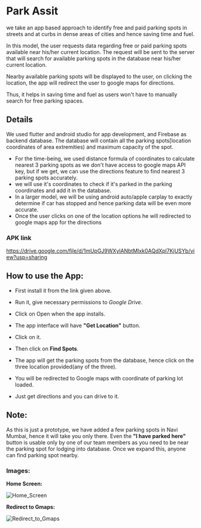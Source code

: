 # Park Assit

we take an app based approach to identify free 
and paid parking spots in streets and at curbs in dense areas of 
cities and hence saving time and fuel.


In this model, the user requests data regarding free or
paid parking spots available near his/her current location. The request will be sent to the
server that will search for available parking spots in
the database near his/her current location.

Nearby available parking spots will be displayed to the user, on clicking the location, the app will redirect the user to google maps for directions.

Thus, it helps in saving time and fuel as users won't have to manually search for free parking spaces.


## Details

We used flutter and android studio for app development, and Firebase as backend database.
The database will contain all the parking spots[location coordinates of area extremities) and maximum capacity of the spot.

* For the time-being, we used distance formula of coordinates to calculate nearest 3 parking spots as we don't have access to google maps API key, but if we get, we can use the directions feature to find nearest 3 parking spots accurately.
* we will use it's coordinates to check if it's parked in the parking coordinates and add it in the database.
* In a larger model, we will be using android auto/apple carplay to exactly determine if car has stopped and hence parking data will be even more accurate.
* Once the user clicks on one of the location options he will redirected to google maps app for the directions
 
### APK link
https://drive.google.com/file/d/1mUpGJ9WXylANbtMlxk0AQdXpl7KjUSYb/view?usp=sharing


## How to use the App:
* First install it from the link given above.
* Run it, give necessary permissions to *Google Drive*.



* Click on Open when the app installs.
* The app interface will have **"Get Location"** button.
* Click on it.
* Then click on **Find Spots**.
* The app will get the parking spots from the database, hence click on the three location provided(any of the three).
* You will be redirected to Google maps with coordinate of parking lot loaded.
* Just get directions and you can drive to it.

## Note:
As this is just a prototype, we have added a few parking spots in Navi Mumbai, hence it will take you only there.
Even the **"I have parked here"** button is usable only by one of our team members as you need to be near the parking spot for lodging into database.
Once we expand this, anyone can find parking spot nearby.

### Images:
**Home Screen:**

![Home_Screen](https://user-images.githubusercontent.com/92041385/142833844-09363316-643f-48cb-81e7-83f50a6f6fac.jpeg)

**Redirect to Gmaps:**

![Redirect_to_Gmaps](https://user-images.githubusercontent.com/92041385/142833906-fe35c46f-7d4e-4544-948e-92523a559b80.jpeg)


